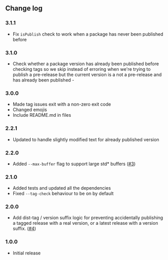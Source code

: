 ## Change log

### 3.1.1

- Fix `isPublish` check to work when a package has never been published before

### 3.1.0

- Check whether a package version has already been published before checking
  tags so we skip instead of erroring when we're trying to publish a pre-release
  but the current version is a not a pre-release and has already been
  published -

### 3.0.0

- Made tag issues exit with a non-zero exit code
- Changed emojis
- Include README.md in files

### 2.2.1

- Updated to handle slightly modified text for already published version

### 2.2.0

- Added `--max-buffer` flag to support large std\* buffers
  ([#3](https://github.com/jameslnewell/publish-if-not-published/issues/3))

### 2.1.0

- Added tests and updated all the dependencies
- Fixed `--tag-check` behaviour to be on by default

### 2.0.0

- Add dist-tag / version suffix logic for preventing accidentally publishing a
  tagged release with a real version, or a latest release with a version suffix.
  ([#4](https://github.com/jameslnewell/publish-if-not-published/pull/4))

### 1.0.0

- Initial release
